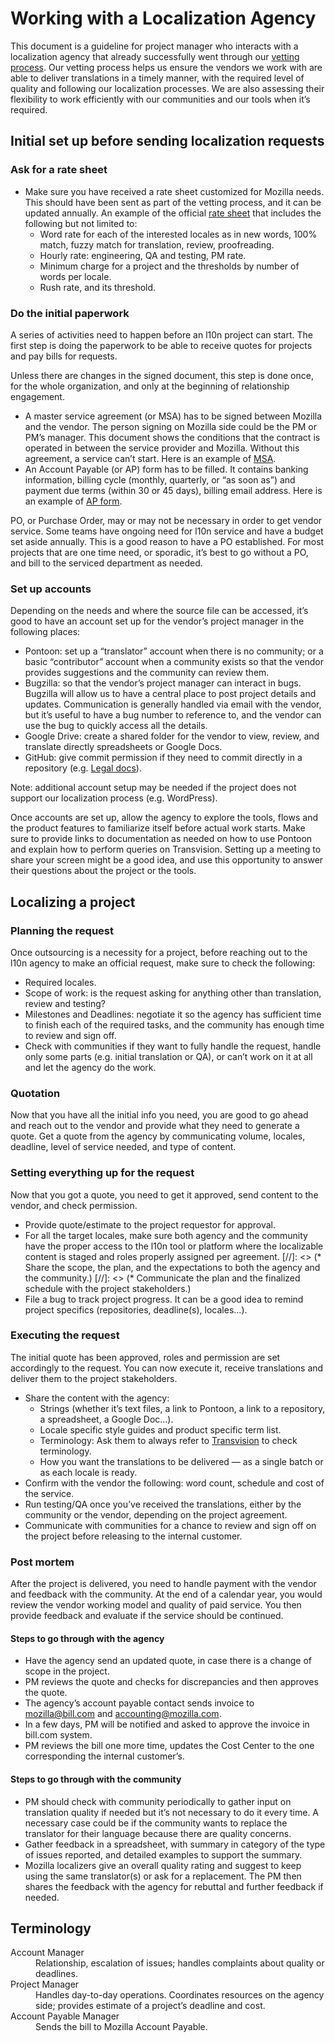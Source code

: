 # Working with a Localization Agency

This document is a guideline for project manager who interacts with a localization agency that already successfully went through our [vetting process](https://docs.google.com/document/d/1Y0xfGo-24ZJI_uYFLtJFcuxCi20FNIqaeEc7v_FlaY4/edit). Our vetting process helps us ensure the vendors we work with are able to deliver translations in a timely manner, with the required level of quality and following our localization processes. We are also assessing their flexibility to work efficiently with our communities and our tools when it’s required.

## Initial set up before sending localization requests

### Ask for a rate sheet

* Make sure you have received a rate sheet customized for Mozilla needs. This should have been sent as part of the vetting process, and it can be updated annually. An example of the official [rate sheet](https://drive.google.com/a/mozilla.com/file/d/0B7u_NzvpgGcgTDhoVFBsN3dMc0E/view?usp=sharing) that includes the following but not limited to:
  * Word rate for each of the interested locales as in new words, 100% match, fuzzy match for translation, review, proofreading.
  * Hourly rate: engineering, QA and testing, PM rate.
  * Minimum charge for a project and the thresholds by number of words per locale.
  * Rush rate, and its threshold.

### Do the initial paperwork

A series of activities need to happen before an l10n project can start. The first step is doing the paperwork to be able to receive quotes for projects and pay bills for requests.

Unless there are changes in the signed document, this step is done once, for the whole organization, and only at the beginning of relationship engagement.

* A master service agreement (or MSA) has to be signed between Mozilla and the vendor. The person signing on Mozilla side could be the PM or PM’s manager. This document shows the conditions that the contract is operated in between the service provider and Mozilla. Without this agreement, a service can’t start. Here is an example of [MSA](https://drive.google.com/a/mozilla.com/file/d/0B7u_NzvpgGcgSW5Jend3TlpyRlE/view?usp=sharing).
* An Account Payable (or AP) form has to be filled. It contains banking information, billing cycle (monthly, quarterly, or “as soon as”) and payment due terms (within 30 or 45 days), billing email address. Here is an example of [AP form](https://drive.google.com/a/mozilla.com/file/d/0B7u_NzvpgGcgYmN6c0tJc2IwUzA/view?usp=sharing).

PO, or Purchase Order, may or may not be necessary in order to get vendor service. Some teams have ongoing need for l10n service and have a budget set aside annually. This is a good reason to have a PO established. For most projects that are one time need, or sporadic, it’s best to go without a PO, and bill to the serviced department as needed.

### Set up accounts

Depending on the needs and where the source file can be accessed, it’s good to have an account set up for the vendor’s project manager in the following places:

* Pontoon: set up a “translator” account when there is no community; or a basic “contributor” account when a community exists so that the vendor provides suggestions and the community can review them.
* Bugzilla: so that the vendor’s project manager can interact in bugs. Bugzilla will allow us to have a central place to post project details and updates. Communication is generally handled via email with the vendor, but it’s useful to have a bug number to reference to, and the vendor can use the bug to quickly access all the details.
* Google Drive: create a shared folder for the vendor to view, review, and translate directly spreadsheets or Google Docs.
* GitHub: give commit permission if they need to commit directly in a repository (e.g. [Legal docs](https://github.com/mozilla/legal-docs/)).

Note: additional account setup may be needed if the project does not support our localization process (e.g. WordPress).

Once accounts are set up, allow the agency to explore the tools, flows and the product features to familiarize itself before actual work starts. Make sure to provide links to documentation as needed on how to use Pontoon and explain how to perform queries on Transvision. Setting up a meeting to share your screen might be a good idea, and use this opportunity to answer their questions about the project or the tools.

## Localizing a project

### Planning the request

Once outsourcing is a necessity for a project, before reaching out to the l10n agency to make an official request, make sure to check the following:

* Required locales.
* Scope of work: is the request asking for anything other than translation, review and testing?
* Milestones and Deadlines: negotiate it so the agency has sufficient time to finish each of the required tasks, and the community has enough time to review and sign off.
* Check with communities if they want to fully handle the request, handle only some parts (e.g. initial translation or QA), or can’t work on it at all and let the agency do the work.

### Quotation

Now that you have all the initial info you need, you are good to go ahead and reach out to the vendor and provide what they need to generate a quote. Get a quote from the agency by communicating volume, locales, deadline, level of service needed, and type of content.

### Setting everything up for the request

Now that you got a quote, you need to get it approved, send content to the vendor, and check permission.

* Provide quote/estimate to the project requestor for approval.
* For all the target locales, make sure both agency and the community have the proper access to the l10n tool or platform where the localizable content is staged and roles properly assigned per agreement.
[//]: <> (* Share the scope, the plan, and the expectations to both the agency and the community.)
[//]: <> (* Communicate the plan and the finalized schedule with the project stakeholders.)
* File a bug to track project progress. It can be a good idea to remind project specifics (repositories, deadline(s), locales…).

### Executing the request

The initial quote has been approved, roles and permission are set accordingly to the request. You can now execute it, receive translations and deliver them to the project stakeholders.

* Share the content with the agency:
  * Strings (whether it’s text files, a link to Pontoon, a link to a repository, a spreadsheet, a Google Doc…).
  * Locale specific style guides and product specific term list.
  * Terminology: Ask them to always refer to [Transvision](https://transvision.mozfr.org/) to check terminology.
  * How you want the translations to be delivered — as a single batch or as each locale is ready.
* Confirm with the vendor the following: word count, schedule and cost of the service.
* Run testing/QA once you’ve received the translations, either by the community or the vendor, depending on the project agreement.
* Communicate with communities for a chance to review and sign off on the project before releasing to the internal customer.

### Post mortem

After the project is delivered, you need to handle payment with the vendor and feedback with the community.
At the end of a calendar year, you would review the vendor working model and quality of paid service. You then provide feedback and evaluate if the service should be continued.

#### Steps to go through with the agency

* Have the agency send an updated quote, in case there is a change of scope in the project.
* PM reviews the quote and checks for discrepancies and then approves the quote.
* The agency’s account payable contact sends invoice to mozilla@bill.com and accounting@mozilla.com.
* In a few days, PM will be notified and asked to approve the invoice in bill.com system.
* PM reviews the bill one more time, updates the Cost Center to the one corresponding the internal customer’s.

#### Steps to go through with the community

* PM should check with community periodically to gather input on translation quality if needed but it’s not necessary to do it every time. A necessary case could be if the community wants to replace the translator for their language because there are quality concerns.
* Gather feedback in a spreadsheet, with summary in category of the type of issues reported, and detailed examples to support the summary.
* Mozilla localizers give an overall quality rating and suggest to keep using the same translator(s) or ask for a replacement. The PM then shares the feedback with the agency for rebuttal and further feedback if needed.

## Terminology

<dl>
  <dt>Account Manager</dt>
  <dd>Relationship, escalation of issues; handles complaints about quality or deadlines.</dd>

  <dt>Project Manager</dt>
  <dd>Handles day-to-day operations. Coordinates resources on the agency side; provides estimate of a project’s deadline and cost.</dd>

  <dt>Account Payable Manager</dt>
  <dd>Sends the bill to Mozilla Account Payable.</dd>
</dl>
